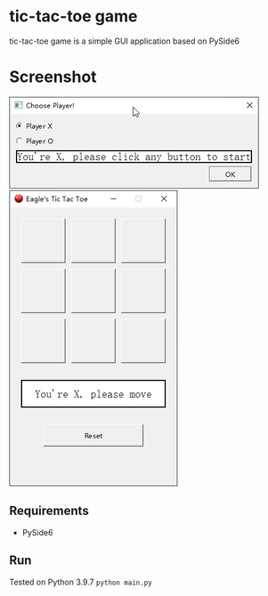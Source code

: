 # tic-tac-toe game
tic-tac-toe game is a simple GUI application based on PySide6

# Screenshot
![screenshot1](./screenshot1.png)
![screenshot2](./screenshot2.png)

## Requirements
* PySide6

## Run
Tested on Python 3.9.7 
`python main.py`



